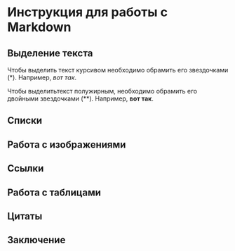 # Инструкция для работы с Markdown

## Выделение текста
 Чтобы выделить текст курсивом необходимо обрамить его звездочками (*). Например, *вот так*. 

 Чтобы выделитьтекст полужирным, необходимо обрамить его двойными звездочками (**). Например, **вот так**.

## Списки

## Работа с изображениями

## Ссылки

## Работа с таблицами

## Цитаты

## Заключение